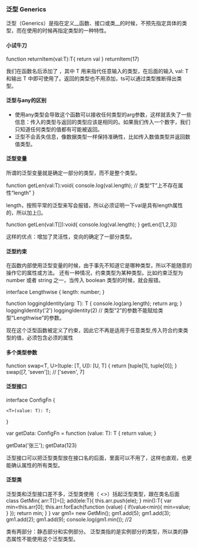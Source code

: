 ### 泛型 Generics
泛型（Generics）是指在定义__函数、接口或类__的时候，不预先指定具体的类型，而在使用的时候再指定类型的一种特性。

#### 小试牛刀

  function returnItem<T>(val:T):T{
    return val
  }
  returnItem(17)

我们在函数名后添加了 <T>，其中 T 用来指代任意输入的类型，在后面的输入 val: T 和输出 T 中即可使用了。返回的类型也不用添加，ts可以通过类型推断得出类型。

#### 泛型与any的区别
* 使用any类型会导致这个函数可以接收任何类型的arg参数，这样就丢失了一些信息：传入的类型与返回的类型应该是相同的。如果我们传入一个数字，我们只知道任何类型的值都有可能被返回。
* 泛型不会丢失信息，像数据类型一样保持准确性，比如传入数值类型并返回数值类型。

#### 泛型变量
所谓的泛型变量就是确定一部分的类型，而不是整个类型。

  function getLen<T>(val:T):void{
    console.log(val.length); // 类型“T”上不存在属性“length”
  }

length，按照平常的泛型来写会报错，所以必须证明一下val是具有length属性的，所以加上[]。

  function getLen<T>(val:T[]):void{
    console.log(val.length);
  }
  getLen([1,2,3])

这样的优点：增加了灵活性，变向的确定了一部分类型。

#### 泛型约束

在函数内部使用泛型变量的时候，由于事先不知道它是哪种类型，所以不能随意的操作它的属性或方法。
还有一种情况，约束类型为某种类型。比如约束泛型为 number 或者 string 之一，当传入 boolean 类型的时候，就会报错。

  interface Lengthwise {
    length: number;
  }

  function loggingIdentity<T extends Lengthwise>(arg: T): T {
    console.log(arg.length);
    return arg;
  }
  loggingIdentity('2')
  loggingIdentity(2) // 类型“2”的参数不能赋给类型“Lengthwise”的参数。

现在这个泛型函数被定义了约束，因此它不再是适用于任意类型,传入符合约束类型的值，必须包含必须的属性

#### 多个类型参数

  function swap<T, U>(tuple: [T, U]): [U, T] {
      return [tuple[1], tuple[0]];
  }
  swap([7, 'seven']); // ['seven', 7]

#### 泛型接口

  interface ConfigFn {

    <T>(value: T): T;
  }

  var getData: ConfigFn = function <T>(value: T): T {
    return value;
  }

  getData<string>('张三');
  getData<number>(123)

泛型接口可以把泛型类型放在接口名的后面，里面<T>可以不用了，这样也直观，也更能确认属性的所有类型。


#### 泛型类

泛型类和泛型接口差不多，泛型类使用（ <>）括起泛型类型，跟在类名后面
  class GetMin<T>{
    arr:T[]=[];
    add(ele:T){
        this.arr.push(ele);
    }
    min():T{
      var min=this.arr[0];
      this.arr.forEach(function (value) {
        if(value<min){
            min=value;
        }
      });
      return min;
    }
  }
  var gm1= new  GetMin<number>();
  gm1.add(5);
  gm1.add(3);
  gm1.add(2);
  gm1.add(9);
  console.log(gm1.min()); //2

类有两部分：静态部分和实例部分。 泛型类指的是实例部分的类型，所以类的静态属性不能使用这个泛型类型。